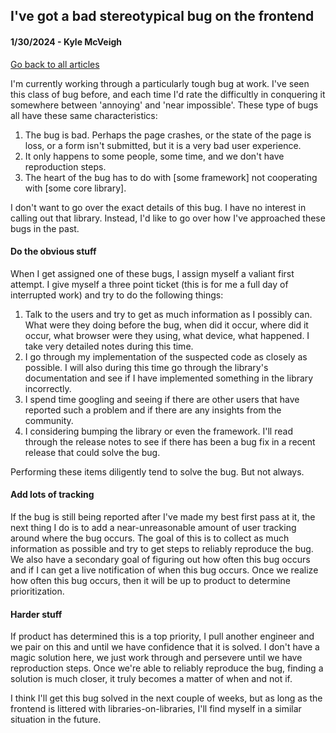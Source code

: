 ## I've got a bad stereotypical bug on the frontend
#### 1/30/2024 - Kyle McVeigh
[Go back to all articles](../../)

I'm currently working through a particularly tough bug at work. I've seen this class of bug before, and each time I'd rate the difficultly in conquering it somewhere between 'annoying' and 'near impossible'. These type of bugs all have these same characteristics:
1. The bug is bad. Perhaps the page crashes, or the state of the page is loss, or a form isn't submitted, but it is a very bad user experience. 
2. It only happens to some people, some time, and we don't have reproduction steps.
3. The heart of the bug has to do with [some framework] not cooperating with [some core library].

I don't want to go over the exact details of this bug. I have no interest in calling out that library. Instead, I'd like to go over how I've approached these bugs in the past.

#### Do the obvious stuff
When I get assigned one of these bugs, I assign myself a valiant first attempt. I give myself a three point ticket (this is for me a full day of interrupted work) and try to do the following things:
1. Talk to the users and try to get as much information as I possibly can. What were they doing before the bug, when did it occur, where did it occur, what browser were they using, what device, what happened. I take very detailed notes during this time. 
2. I go through my implementation of the suspected code as closely as possible. I will also during this time go through the library's documentation and see if I have implemented something in the library incorrectly.
3. I spend time googling and seeing if there are other users that have reported such a problem and if there are any insights from the community. 
4. I considering bumping the library or even the framework. I'll read through the release notes to see if there has been a bug fix in a recent release that could solve the bug. 

Performing these items diligently tend to solve the bug. But not always. 

#### Add lots of tracking 
If the bug is still being reported after I've made my best first pass at it, the next thing I do is to add a near-unreasonable amount of user tracking around where the bug occurs. The goal of this is to collect as much information as possible and try to get steps to reliably reproduce the bug. We also have a secondary goal of figuring out how often this bug occurs and if I can get a live notification of when this bug occurs. Once we realize how often this bug occurs, then it will be up to product to determine prioritization. 

#### Harder stuff 
If product has determined this is a top priority, I pull another engineer and we pair on this and until we have confidence that it is solved. I don't have a magic solution here, we just work through and persevere until we have reproduction steps. Once we're able to reliably reproduce the bug, finding a solution is much closer, it truly becomes a matter of when and not if. 

I think I'll get this bug solved in the next couple of weeks, but as long as the frontend is littered with libraries-on-libraries, I'll find myself in a similar situation in the future. 
